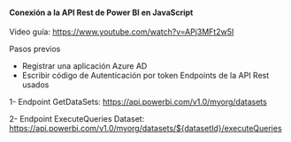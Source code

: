 #### Conexión a la API Rest de Power BI en JavaScript
Video guía: https://www.youtube.com/watch?v=APj3MFt2w5I

Pasos previos 
- Registrar una aplicación Azure AD 
- Escribir código de Autenticación por token
Endpoints de la API Rest usados

1- Endpoint GetDataSets: https://api.powerbi.com/v1.0/myorg/datasets

2- Endpoint ExecuteQueries Dataset: https://api.powerbi.com/v1.0/myorg/datasets/${datasetId}/executeQueries
